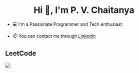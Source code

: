 <h1 align="center">Hi 👋, I'm P. V. Chaitanya</h1>

- 💻 I'm a Passionate Programmer and Tech enthusiast

- 📫 You can contact me through [LinkedIn](https://www.linkedin.com/in/chaitanya-venkata-a5a908212/)

## LeetCode
[![](https://leetcard.jacoblin.cool/venkatachaitanya373?theme=dark)](https://leetcode.com/venkatachaitanya373/)

